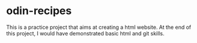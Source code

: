 # odin-recipes
This is a practice project that aims at creating a html website.
At the end of this project, I would have demonstrated basic html and git skills.